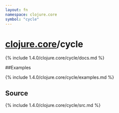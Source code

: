 ```yaml
---
layout: fn
namespace: clojure.core
symbol: "cycle"
---
```


# [clojure.core](../)/cycle

{% include 1.4.0/clojure.core/cycle/docs.md %}

##Examples

{% include 1.4.0/clojure.core/cycle/examples.md %}
## Source
{% include 1.4.0/clojure.core/cycle/src.md %}

